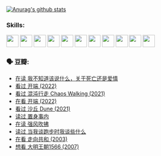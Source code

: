 
[![Anurag's github stats](https://github-readme-stats.vercel.app/api?username=w940853815)](https://github.com/anuraghazra/github-readme-stats)

### Skills:

<code><img height="32" src="https://cdn.jsdelivr.net/npm/simple-icons@v5/icons/python.svg"></code>
<code><img height="32" src="https://cdn.jsdelivr.net/npm/simple-icons@v5/icons/javascript.svg"></code>
<code><img height="32" src="https://cdn.jsdelivr.net/npm/simple-icons@v5/icons/django.svg"></code>
<code><img height="32" src="https://cdn.jsdelivr.net/npm/simple-icons@v5/icons/flask.svg"></code>
<code><img height="32" src="https://cdn.jsdelivr.net/npm/simple-icons@v5/icons/vuetify.svg"></code>
<code><img height="32" src="https://cdn.jsdelivr.net/npm/simple-icons@v5/icons/git.svg"></code>
<code><img height="32" src="https://cdn.jsdelivr.net/npm/simple-icons@v5/icons/docker.svg"></code>
<code><img height="32" src="https://cdn.jsdelivr.net/npm/simple-icons@v5/icons/postgresql.svg"></code>
<code><img height="32" src="https://cdn.jsdelivr.net/npm/simple-icons@v5/icons/elasticsearch.svg"></code>
<code><img height="32" src="https://cdn.jsdelivr.net/npm/simple-icons@v5/icons/macos.svg"></code>
<code><img height="32" src="https://cdn.jsdelivr.net/npm/simple-icons@v5/icons/linux.svg"></code>

### 🗣 豆瓣:

<!-- DOUBAN-ACTIVITIES:START -->
- [在读 我不知道该说什么，关于死亡还是爱情](https://www.douban.com/people/136069238/status/3742672820/?_i=43596001)
- [看过 开端‎ (2022)](https://www.douban.com/people/136069238/status/3737530861/?_i=43596001)
- [看过 混沌行走 Chaos Walking‎ (2021)](https://www.douban.com/people/136069238/status/3734828206/?_i=43596001)
- [在看 开端‎ (2022)](https://www.douban.com/people/136069238/status/3733533297/?_i=43596001)
- [看过 沙丘 Dune‎ (2021)](https://www.douban.com/people/136069238/status/3726869471/?_i=43596001)
- [读过 置身事内](https://www.douban.com/people/136069238/status/3726223867/?_i=43596001)
- [在读 强风吹拂](https://www.douban.com/people/136069238/status/3725395475/?_i=43596001)
- [读过 当我谈跑步时我谈些什么](https://www.douban.com/people/136069238/status/3715422296/?_i=43596001)
- [在看 走向共和‎ (2003)](https://www.douban.com/people/136069238/status/3711470443/?_i=43596001)
- [想看 大明王朝1566‎ (2007)](https://www.douban.com/people/136069238/status/3710980213/?_i=43596001)
<!-- DOUBAN-ACTIVITIES:END -->
<!--
**w940853815/w940853815** is a ✨ _special_ ✨ repository because its `README.md` (this file) appears on your GitHub profile.

Here are some ideas to get you started:

- 🔭 I’m currently working on ...
- 🌱 I’m currently learning ...
- 👯 I’m looking to collaborate on ...
- 🤔 I’m looking for help with ...
- 💬 Ask me about ...
- 📫 How to reach me: ...
- 😄 Pronouns: ...
- ⚡ Fun fact: ...
-->
